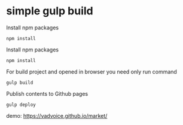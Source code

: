 # simple gulp build
Install npm packages
```start
npm install
```

Install npm packages
```start
npm install
```
For build project and opened in browser you need only run command
```build
gulp build
```

Publish contents to Github pages
```ghpages
gulp deploy
```

demo: https://vadvoice.github.io/market/
